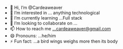 - 👋 Hi, I’m @Cardeaweaver
- 👀 I’m interested in ... anything technological
- 🌱 I’m currently learning ...Full stack
- 💞️ I’m looking to collaborate on ...
- 📫 How to reach me ...cardeaweaver@gmail.com
- 😄 Pronouns: ...he/him
- ⚡ Fun fact: ...a bird wings weighs more then its body

<!---
Cardeaweaver/Cardeaweaver is a ✨ special ✨ repository because its `README.md` (this file) appears on your GitHub profile.
You can click the Preview link to take a look at your changes.
--->
